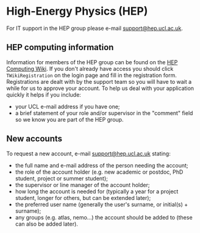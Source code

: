 # High-Energy Physics (HEP)

For IT support in the HEP group please e-mail [support@hep.ucl.ac.uk](mailto:support@hep.ucl.ac.uk).

## HEP computing information

Information for members of the HEP group can be found on the [HEP Computing Wiki](https://www.hep.ucl.ac.uk/twiki/bin/view/Computing). If you don't already have access you should click `TWikiRegistration` on the login page and fill in the registration form. Registrations are dealt with by the support team so you will have to wait a while for us to approve your account. To help us deal with your application quickly it helps if you include:

- your UCL e-mail address if you have one;
- a brief statement of your role and/or supervisor in the "comment" field so we know you are part of the HEP group.

## New accounts

To request a new account, e-mail [support@hep.ucl.ac.uk](mailto:support@hep.ucl.ac.uk) stating:

- the full name and e-mail address of the person needing the account;
- the role of the account holder (e.g. new academic or postdoc, PhD student, project or summer student);
- the supervisor or line manager of the account holder;
- how long the account is needed for (typically a year for a project student, longer for others, but can be extended later);
- the preferred user name (generally the user's surname, or initial(s) + surname);
- any groups (e.g. atlas, nemo...) the account should be added to (these can also be added later).
